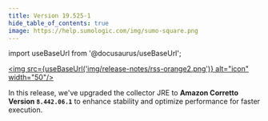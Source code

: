 ```yaml
---
title: Version 19.525-1
hide_table_of_contents: true
image: https://help.sumologic.com/img/sumo-square.png
---
```


import useBaseUrl from '@docusaurus/useBaseUrl';

<a href="https://help.sumologic.com/release-notes-collector/rss.xml"><img src={useBaseUrl('img/release-notes/rss-orange2.png')} alt="icon" width="50"/></a>

In this release, we've upgraded the collector JRE to **Amazon Corretto Version `8.442.06.1`** to enhance stability and optimize performance for faster execution.
